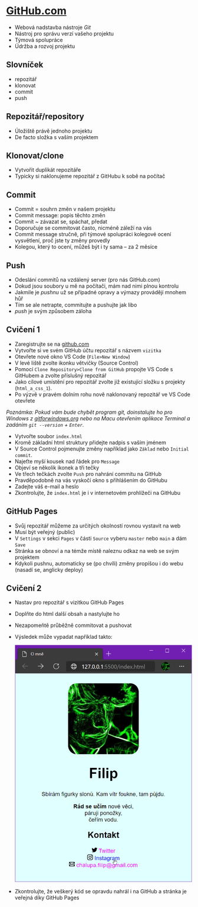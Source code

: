 # [GitHub.com](https://github.com/)

- Webová nadstavba nástroje _Git_
- Nástroj pro správu verzí vašeho projektu
- Týmová spolupráce
- Údržba a rozvoj projektu

## Slovníček

- repozitář
- klonovat
- commit
- push

## Repozitář/repository

- Úložiště právě jednoho projektu
- De facto složka s vaším projektem

## Klonovat/clone

- Vytvořit duplikát repozitáře
- Typicky si naklonujeme repozitář z GitHubu k sobě na počítač

## Commit

- Commit = souhrn změn v našem projektu
- Commit message: popis těchto změn
- Commit ~ závazat se, spáchat, předat
- Doporučuje se commitovat často, nicméně záleží na vás
- Commit message stručně, při týmové spolupráci kolegové ocení vysvětlení, proč jste ty změny provedly
- Kolegou, který to ocení, můžeš být i ty sama – za 2 měsíce

## Push

- Odeslání commitů na vzdálený server (pro nás GitHub.com)
- Dokud jsou soubory u mě na počítači, mám nad nimi plnou kontrolu
- Jakmile je _pushnu_ už se případné opravy a výmazy provádějí mnohem hůř
- Tím se ale netrapte, commitujte a pushujte jak libo
- _push_ je svým způsobem záloha

## Cvičení 1

- Zaregistrujte se na [github.com](https://github.com/)
- Vytvořte si ve svém GitHub účtu repozitář s názvem `vizitka`
- Otevřete nové okno VS Code (`File>New Window`)
- V levé liště zvolte ikonku větvičky (Source Control)
- Pomocí `Clone Repository>Clone from GitHub` propojte VS Code s GitHubem a zvolte příslušný repozitář
- Jako cílové umístění pro repozitář zvolte již existující složku s projekty (`html_a_css_1`).
- Po výzvě v pravém dolním rohu nově naklonovaný repozitář ve VS Code otevřete

_Poznámka: Pokud vám bude chybět program git, doinstalujte ho pro Windows z [gitforwindows.org](https://gitforwindows.org/) nebo na Macu otevřením aplikace Terminal a zadáním `git --version` + `Enter`._

- Vytvořte soubor `index.html`
- Kromě základní html struktury přidejte nadpis s vaším jménem
- V Source Control pojmenujte změny například jako `Základ` nebo `Initial commit`.
- Najeťte myší kousek nad řádek pro `Message`
- Objeví se několik ikonek a tři tečky
- Ve třech tečkách zvolte `Push` pro nahrání commitu na GitHub
- Pravděpodobně na vás vyskočí okno s přihlášením do GitHubu
- Zadejte váš e-mail a heslo
- Zkontrolujte, že `index.html` je i v internetovém prohlížeči na GitHubu

## GitHub Pages

- Svůj repozitář můžeme za určitých okolností rovnou vystavit na web
- Musí být veřejný (public)
- V `Settings` v sekci `Pages` v části `Source` vyberu `master` nebo `main` a dám `Save`
- Stránka se obnoví a na témže místě naleznu odkaz na web se svým projektem
- Kdykoli pushnu, automaticky se (po chvíli) změny propíšou i do webu (nasadí se, anglicky deploy)

## Cvičení 2

- Nastav pro repozitář s vizitkou GitHub Pages
- Doplňte do html další obsah a nastylujte ho
- Nezapomeňtě průběžně commitovat a pushovat
- Výsledek může vypadat například takto:

	![](podklady/vizitka.png)

- Zkontrolujte, že veškerý kód se opravdu nahrál i na GitHub a stránka je veřejná díky GitHub Pages
